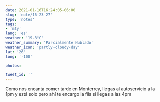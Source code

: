 ```yaml
---
date: 2021-01-16T16:24:05-06:00
slug: 'note/16-23-27'
type: 'notes'
tags:
- 'mty'
lang: 'es'
weather: '19.8°C'
weather_summary: 'Parcialmente Nublado'
weather_icon: 'partly-cloudy-day'
lat: '26'
long: '-100'

photos:

tweet_id: ''
---
```

Como nos encanta comer tarde en Monterrey, llegas al autoservicio a la 1pm y está solo pero ahí te encargo la fila si llegas a las 4pm  